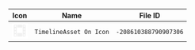 | Icon | Name | File ID |
| ---  | ---  | ---     |
| ![](TimelineAsset%20On%20Icon.png) | `TimelineAsset On Icon` | `-208610388790907306` |
